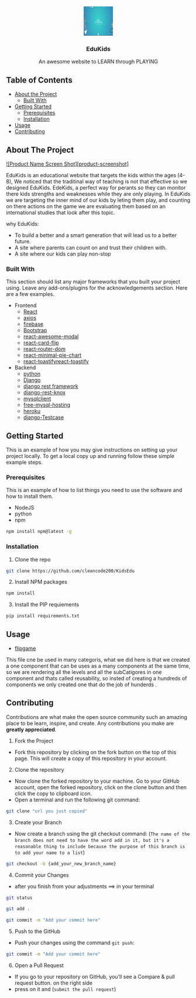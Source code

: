 
<p align="center">
  <a href="https://github.com/othneildrew/Best-README-Template">
    <img src="home.png" alt="Logo" width="80" height="80">
  </a>

  <h3 align="center">EduKids</h3>

  <p align="center">
    An awesome website to LEARN through PLAYING
    
  </p>
</p>



<!-- TABLE OF CONTENTS -->
## Table of Contents

* [About the Project](#about-the-project)
  * [Built With](#built-with)
* [Getting Started](#getting-started)
  * [Prerequisites](#prerequisites)
  * [Installation](#installation)
* [Usage](#usage)
* [Contributing](#contributing)




<!-- ABOUT THE PROJECT -->
## About The Project

[![Product Name Screen Shot][product-screenshot]](https://example.com)

EduKids is an educational website that targets the kids within the ages (4-8), We noticed that the traditinal way of teaching is not that effective
so we designed EduKids.
EdeKids, a perfect way for perants so they can monitor there kids strengths and weaknesses while they are only playing.
In EduKids we are targeting the inner mind of our kids by leting them play, and counting on there actions on the game we are evaluating them based on an international studies that look after this topic.  


why EduKids:
* To build a better and a smart generation that will lead us to a better future.
* A site where parents can count on and trust their children with.
* A site where our kids can play non-stop



### Built With
This section should list any major frameworks that you built your project using. Leave any add-ons/plugins for the acknowledgements section. Here are a few examples.
* Frontend
  * [React](https://reactjs.org/)
  * [axios](https://www.npmjs.com/package/axios)
  * [firebase](https://firebase.google.com/)
  * [Bootstrap](https://getbootstrap.com)
  * [react-awesome-modal](https://www.npmjs.com/package/react-awesome-modal)
  * [react-card-flip](https://www.npmjs.com/package/react-card-flip)
  * [react-router-dom](https://www.npmjs.com/package/react-router-dom)
  * [react-minimal-pie-chart](https://www.npmjs.com/package/react-minimal-pie-chart)
  * [react-toastifyreact-toastify](https://www.npmjs.com/package/react-toastify)
* Backend
  * [python](https://www.python.org/)
  * [Django](https://www.djangoproject.com/)
  * [django rest framework](https://www.django-rest-framework.org/)
  * [django-rest-knox](https://james1345.github.io/django-rest-knox/installation/)
  * [mysqlclient](https://pypi.org/project/mysqlclient/)
  * [free-mysql-hosting](https://remotemysql.com/)
  * [heroku](https://www.heroku.com/)
  * [django-Testcase](https://docs.djangoproject.com/en/2.2/topics/testing/overview/)




<!-- GETTING STARTED -->
## Getting Started

This is an example of how you may give instructions on setting up your project locally.
To get a local copy up and running follow these simple example steps.

### Prerequisites

This is an example of how to list things you need to use the software and how to install them.
* NodeJS
* python
* npm
```sh
npm install npm@latest -g
```


### Installation

1. Clone the repo
```sh
git clone https://github.com/cleancode200/KidsEdu
```
2. Install NPM packages
```sh
npm install
```
3. Install the PIP requiements
```sh
pip install requirements.txt
```

<!-- USAGE EXAMPLES -->
## Usage

* [flipgame](https://github.com/cleancode200/KidsEdu/blob/master/back/frontend/src/flipgame.js) 

This file cne be used in many categoris, what we did here is that we created a one component that can be uses as a many components at the same time, so we are rendering all the levels and all the subCatigores in one component and thats called reusability, so insted of creating a hundreds of components we only created one that do the job of hunderds   .


<!-- CONTRIBUTING -->
## Contributing

Contributions are what make the open source community such an amazing place to be learn, inspire, and create. Any contributions you make are **greatly appreciated**.

1. Fork the Project
  * Fork this repository by clicking on the fork button on the top of this page. This will create a copy of this repository in your account.
2. Clone the repository
  * Now clone the forked repository to your machine. Go to your GitHub account, open the forked repository, click on the clone button and then click the copy to clipboard icon.
  * Open a terminal and run the following git command:
 ```sh
git clone "url you just copied"
```
3. Create your Branch
  * Now create a branch using the git checkout command:
 (`The name of the branch does not need to have the word add in it, but it's a reasonable thing to include because the purpose of this branch is to add your name to a list`)
  ```sh
  git checkout -b {add_your_new_branch_name}
  ```
4. Commit your Changes 
  * after you finish from your adjustments ==> in your terminal 
```sh
git status
```
```sh
git add .
```
```sh
git commit -m "Add your commit here"
```
  
5. Push to the GitHub 
  * Push your changes using the command `git push`:
```sh
git commit -m "Add your commit here"
```
6. Open a Pull Request
  * If you go to your repository on GitHub, you'll see a Compare & pull request button. on the right side
  * press on it and (`submit the pull request`)



